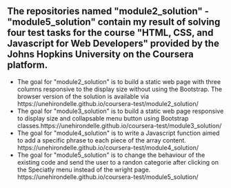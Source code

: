 <h2>The repositories named "module2_solution" - "module5_solution" contain my result of solving four test tasks for the course "HTML, CSS, and Javascript for Web Developers" provided by the Johns Hopkins University on the Coursera platform.</h2>
<ul>
<li>The goal for "module2_solution" is to build a static web page with three columns responsive to the display size without using the Bootstrap. The browser version of the solution is available via https://unehirondelle.github.io/coursera-test/module2_solution/ </li>
<li>The goal for "module3_solution" is to build a static web page responsive to display size and collapsable menu button using Bootstrap classes.https://unehirondelle.github.io/coursera-test/module3_solution/ </li>
<li>The goal for "module4_solution" is to write a Javascript function aimed to add a specific phrase to each piece of the array content. https://unehirondelle.github.io/coursera-test/module4_solution/ </li>
<li>The goal for "module5_solution" is to change the behaviour of the existing code and send the user to a randon categorie after clicking on the Speciatly menu instead of the wright page. https://unehirondelle.github.io/coursera-test/module5_solution/ </li>

